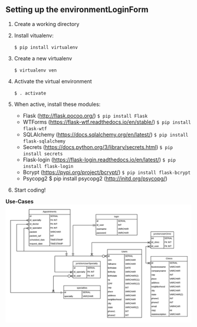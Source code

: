 ## Setting up the environmentLoginForm

1. Create a working directory
1. Install vitualenv:

    `$ pip install virtualenv`

1. Create a new virtualenv

    `$ virtualenv ven`

1. Activate the virtual environment

	`$ . activate`

1. When active, install these modules:
    - Flask (http://flask.pocoo.org/)
    	`$ pip install Flask`
    - WTForms (https://flask-wtf.readthedocs.io/en/stable/)
    	`$ pip install flask-wtf`
    - SQLAlchemy (https://docs.sqlalchemy.org/en/latest/)
    	`$ pip install flask-sqlalchemy`
    - Secrets (https://docs.python.org/3/library/secrets.html)
    	`$ pip install secrets`
    - Flask-login (https://flask-login.readthedocs.io/en/latest/)
    	`$ pip install flask-login`
    - Bcrypt (https://pypi.org/project/bcrypt/)
    	`$ pip install flask-bcrypt`
    - Psycopg2
        $ pip install psycopg2 (http://initd.org/psycopg/)

1. Start coding!

**Use-Cases**
![](./../docs/uml-diagrams/teleespecialista_uml.png)
